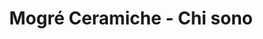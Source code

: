 ---
title: 'Mogré Ceramiche - Chi sono'
layout: 'layouts/about.html'
header: 
  title: "La storia di Monica"
  image: "articity_mogr_2020-1650x1100.jpg"
  imageAlt: "Primo piano di Monica Grelli."
firstSection:
  - "Nel 1994 Mogré ceramiche fabbriche di idee inizia la sua attività con la collezione \"Kaleidò\", l’unione di tradizione, design e tecnologia."
  - "Terracotta, gres e porcellana sono i materiali con cui oggi realizzo le mie creazioni, attraverso un percorso all'inverso: <strong>dalla modellazione digitale a quella manuale</strong>."
firstImage: "articity_mogr_2421-1650x1650.jpg"
firstImageAlt: "Monica modella una scultura con l'argilla."
secondSection:
  - "Alla professione d'artista si affianca quella di arteterapeuta, un ruolo che ha permesso di creare nuove relazioni e accrescere l'esperienza nel lavoro rivolto alla cura dell’altro."
  - "Questo ha cambiato l'approccio rispetto alla materia e al processo artistico: Mogré ricerca, crea ponti e comunica attraverso la sua sensibilità estetica."
secondImage: "articity_mogr_2135-1650x1650.jpg"
secondImageAlt: "Monica pressa dei fiori su una lastra d'argilla."
quote: "Il mio obiettivo è di creare ponti e comunicare in modo semplice e profondo con il mondo."
---